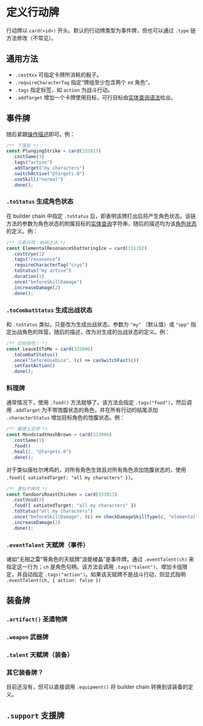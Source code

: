 # 定义行动牌

行动牌以 `card(<id>)` 开头。默认的行动牌类型为事件牌，但也可以通过 `.type` 链方法修改（不常见）。

## 通用方法

- `.costXxx` 可指定卡牌所消耗的骰子。
- `.requireCharacterTag` 指定“牌组至少包含两个 xx 角色”。
- `.tags` 指定标签，如 `action` 为战斗行动。
- `.addTarget` 增加一个卡牌使用目标，可行目标由[实体查询语法](../query.md)给出。

## 事件牌

随后紧跟[操作描述](./operations.md)即可。例：

```ts
/** 下落斩 */
const PlungingStrike = card(332017)
  .costSame(3)
  .tags("action")
  .addTarget("my characters")
  .switchActive("@targets.0")
  .useSkill("normal")
  .done();
```

### `.toStatus` 生成角色状态

在 builder chain 中指定 `.toStatus` 后，即表明该牌打出后将产生角色状态。该链方法的参数为角色状态的附属目标的[实体查询](../query.md)字符串，随后的描述均为该[角色状态](./entity.md)的定义。例：

```ts
/** 元素共鸣：粉碎之冰 */
const ElementalResonanceShatteringIce = card(331102)
  .costCryo(1)
  .tags("resonance")
  .requireCharacterTag("cryo")
  .toStatus("my active")
  .duration(1)
  .once("beforeSkillDamage")
  .increaseDamage(2)
  .done();

```

### `.toCombatStatus` 生成出战状态

和 `.toStatus` 类似，只是改为生成出战状态。参数为 `"my"` （默认值）或 `"opp"` 指定出战角色的阵营。随后的描述，改为对生成的出战状态的定义。例：

```ts
/** 交给我吧！ */
const LeaveItToMe = card(332006)
  .toCombatStatus()
  .once("beforeUseDice", (c) => canSwitchFast(c))
  .setFastAction()
  .done();
```

### 料理牌

通常情况下，使用 `.food()` 方法就够了。该方法会指定 `.tags("food")`，然后调用 `.addTarget` 为不带饱腹状态的角色，并在所有行动的结尾添加 `.characterStatus` 增加目标角色的饱腹状态。例：

```ts
/** 蒙德土豆饼 */
const MondstadtHashBrown = card(333006)
  .costSame(1)
  .food()
  .heal(2, "@targets.0")
  .done();
```

对于类似唐杜尔烤鸡的，对所有角色生效且对所有角色添加饱腹状态的，使用 `.food({ satiatedTarget: "all my characters" })`。

```ts
/** 唐杜尔烤鸡 */
const TandooriRoastChicken = card(333011)
  .costVoid(2)
  .food({ satiatedTarget: "all my characters" })
  .toStatus("all my characters")
  .once("beforeSkillDamage", (c) => checkDamageSkillType(c, "elemental"))
  .increaseDamage(2)
  .done();
```

### `.eventTalent` 天赋牌（事件）

诸如“无相之雷”等角色的天赋牌“汲能棱晶”是事件牌。通过 `.eventTalent(ch)` 来指定这一行为；`ch` 是角色句柄。该方法会调用 `.tags("talent")`、增加卡组限定，并自动指定 `.tags("action")`。如果该天赋牌不是战斗行动，则显式指明 `.eventTalent(ch, { action: false })`

## 装备牌

### `.artifact()` 圣遗物牌

### `.weapon` 武器牌

### `.talent` 天赋牌（装备）

### 其它装备牌？

目前还没有，但可以直接调用 `.equipment()` 将 builder chain 转换到该装备的定义。

## `.support` 支援牌

